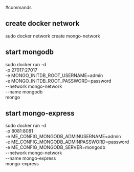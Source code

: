 #commands

## create docker network
sudo docker network create mongo-network

## start mongodb
sudo docker run -d \
-p 27017:27017 \
-e MONGO_INITDB_ROOT_USERNAME=admin \
-e MONGO_INITDB_ROOT_PASSWORD=password \
--network mongo-network \
--name mongodb \
mongo

## start mongo-express
sudo docker run -d \
-p 8081:8081 \
-e ME_CONFIG_MONGODB_ADMINUSERNAME=admin \
-e ME_CONFIG_MONGODB_ADMINPASSWORD=password \
-e ME_CONFIG_MONGODB_SERVER=mongodb \
--network mongo-network \
--name mongo-express \
mongo-express
